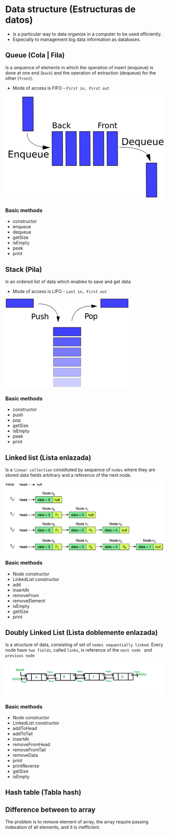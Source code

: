 # Data structure (Estructuras de datos)
* Is a particular way to data organize in a computer to be used efficiently.
* Especially to management big data information as databases. 

## Queue (Cola | Fila)
Is a sequence of elements in which the operation of insert (enqueue) is done at one end (`back`) and the operation of extraction (dequeue) for the other (`front`).
* Mode of access is FIFO - `First in, First out`

![Queue image](imgs/queue.png)

### Basic methods
* constructor
* enqueue
* dequeue
* getSize
* isEmpty
* peek
* print

## Stack (Pila)
Is an ordered list of data which enables to save and get data
* Mode of access is LIFO - `Last in, First out`
 
![Stack image](imgs/stack.png)

### Basic methods
* constructor
* push
* pop
* getSize
* isEmpty
* peek
* print

## Linked list (Lista enlazada)
Is a `linear collection` constituted by sequence of `nodes` where they are stored data fields arbitrary and a reference of the next node.

![Linked list image](imgs/linked-list.png)

### Basic methods
* Node constructor
* LinkedList constructor
* add
* insertAt
* removeFrom
* removeElement
* isEmpty
* getSize
* print

## Doubly Linked List (Lista doblemente enlazada)
Is a structure of data, consisting of set of `nodes sequentially linked`. Every node have `two fields`, called `links`, is reference of the `next node ` and `previous node`

![Doubly linked list image](imgs/double-linked-list.png)

### Basic methods
* Node constructor
* LinkedList constructor
* addToHead
* addToTail
* insertAt
* removeFromHead
* removeFromTail
* removeData
* print
* printReverse
* getSize
* isEmpty


## Hash table (Tabla hash)

## Difference between to array
The problem is to remove element of array, the array require passing indexation of all elements, and it is inefficient.    

